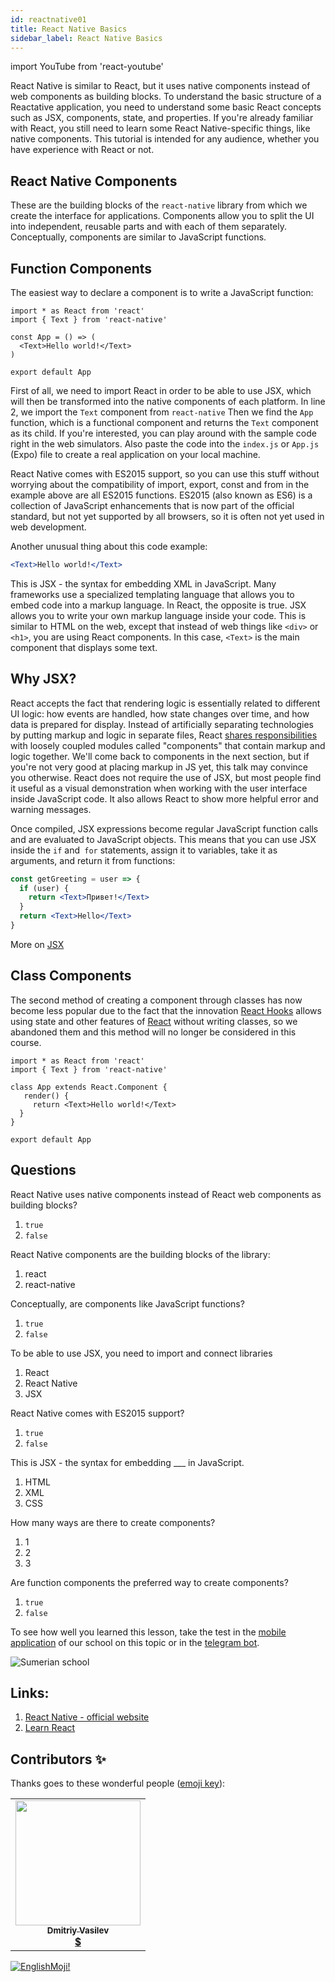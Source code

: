 ```yaml
---
id: reactnative01
title: React Native Basics
sidebar_label: React Native Basics
---
```


import YouTube from 'react-youtube'

React Native is similar to React, but it uses native components instead of web components as building blocks. To understand the basic structure of a Reactative application, you need to understand some basic React concepts such as JSX, components, state, and properties. If you're already familiar with React, you still need to learn some React Native-specific things, like native components. This tutorial is intended for any audience, whether you have experience with React or not.

## React Native Components

These are the building blocks of the `react-native` library from which we create the interface for applications.
Components allow you to split the UI into independent, reusable parts and with each of them separately.
Conceptually, components are similar to JavaScript functions.

## Function Components

The easiest way to declare a component is to write a JavaScript function:

```SnackPlayer name=index.js
import * as React from 'react'
import { Text } from 'react-native'

const App = () => (
  <Text>Hello world!</Text>
)

export default App
```

First of all, we need to import React in order to be able to use JSX, which will then be transformed into the native components of each platform.
In line 2, we import the `Text` component from `react-native`
Then we find the `App` function, which is a functional component and returns the `Text` component as its child.
If you're interested, you can play around with the sample code right in the web simulators. Also paste the code into the `index.js` or `App.js` (Expo) file to create a real application on your local machine.

React Native comes with ES2015 support, so you can use this stuff without worrying about the compatibility of import, export, const and from in the example above are all ES2015 functions. ES2015 (also known as ES6) is a collection of JavaScript enhancements that is now part of the official standard, but not yet supported by all browsers, so it is often not yet used in web development.

Another unusual thing about this code example:

```jsx
<Text>Hello world!</Text>
```

This is JSX - the syntax for embedding XML in JavaScript. Many frameworks use a specialized templating language that allows you to embed code into a markup language. In React, the opposite is true. JSX allows you to write your own markup language inside your code. This is similar to HTML on the web, except that instead of web things like `<div>` or `<h1>`, you are using React components. In this case, `<Text>` is the main component that displays some text.

## Why JSX?

React accepts the fact that rendering logic is essentially related to different UI logic: how events are handled, how state changes over time, and how data is prepared for display.
Instead of artificially separating technologies by putting markup and logic in separate files, React [shares responsibilities](https://ru.wikipedia.org/wiki/%D0%A0%D0%B0%D0%B7%D0%B4%D0%B5%D0%BB%D0%B5%D0%BD%D0%B8%D0%B5_%D0%BE%D1%82%D0%B2%D0%B5%D1%82%D1%81%D1%82%D0%B2%D0%B5%D0%BD%D0%BD%D0%BE%D1%81%D1%82%D0%B8) with loosely coupled modules called "components" that contain markup and logic together. We'll come back to components in the next section, but if you're not very good at placing markup in JS yet, this talk may convince you otherwise.
React does not require the use of JSX, but most people find it useful as a visual demonstration when working with the user interface inside JavaScript code. It also allows React to show more helpful error and warning messages.

Once compiled, JSX expressions become regular JavaScript function calls and are evaluated to JavaScript objects.
This means that you can use JSX inside the `if` and` for` statements, assign it to variables, take it as arguments, and return it from functions:

```jsx
const getGreeting = user => {
  if (user) {
    return <Text>Привет!</Text>
  }
  return <Text>Hello</Text>
}
```

More on [JSX](https://ru.react.js.org/docs/introducing-jsx.html)

## Class Components

The second method of creating a component through classes has now become less popular due to the fact that the innovation [React Hooks](https://ru.reactjs.org/docs/hooks-intro.html) allows using state and other features of [React](https://ru.reactjs.org) without writing classes, so we abandoned them and this method will no longer be considered in this course.

```SnackPlayer name=index.js
import * as React from 'react'
import { Text } from 'react-native'

class App extends React.Component {
   render() {
     return <Text>Hello world!</Text>
  }
}

export default App
```

## Questions

React Native uses native components instead of React web components as building blocks?

1. `true`
2. `false`

React Native components are the building blocks of the library:

1. react
2. react-native

Conceptually, are components like JavaScript functions?

1. `true`
2. `false`

To be able to use JSX, you need to import and connect libraries

1. React
2. React Native
3. JSX

React Native comes with ES2015 support?

1. `true`
2. `false`

This is JSX - the syntax for embedding \_\_\_ in JavaScript.

1. HTML
2. XML
3. CSS

How many ways are there to create components?

1. 1
2. 2
3. 3

Are function components the preferred way to create components?

1. `true`
2. `false`

To see how well you learned this lesson, take the test in the [mobile application](http://onelink.to/njhc95) of our school on this topic or in the [telegram bot](https://t.me/javascriptcamp_bot).

![Sumerian school](/img/app.jpg)

## Links:

1. [React Native - official website](https://reactnative.dev/docs/tutorial)
2. [Learn React](https://learn-reactjs.ru/basics/components-and-props)

## Contributors ✨

Thanks goes to these wonderful people ([emoji key](https://allcontributors.org/docs/en/emoji-key)):

<table>
  <tr>
    <td align="center"><a href="https://fullstackserverless.github.io/"><img src="https://avatars0.githubusercontent.com/u/6774813?v=4?s=200" width="200px;" alt=""/><br /><sub><b>Dmitriy Vasilev</b></sub></a><br /> <a href="https://github.com/gHashTag/react-native-village/commits?author=gHashTag" title="Documentation">  💲</a></td>
  </tr>
</table>

[![EnglishMoji!](/img/logo/NeuroCoder.png)](https://vk.com/neurocoder)
